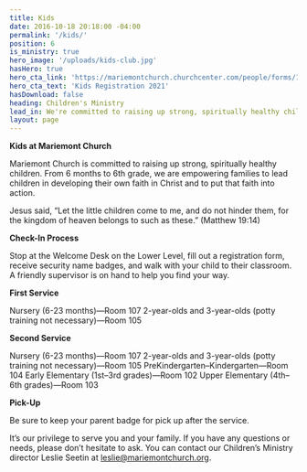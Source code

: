 ```yaml
---
title: Kids
date: 2016-10-18 20:18:00 -04:00
permalink: '/kids/'
position: 6
is_ministry: true
hero_image: '/uploads/kids-club.jpg'
hasHero: true
hero_cta_link: 'https://mariemontchurch.churchcenter.com/people/forms/161980'
hero_cta_text: 'Kids Registration 2021'
hasDownload: false
heading: Children's Ministry
lead_in: We're committed to raising up strong, spiritually healthy children.
layout: page
---
```


**Kids at Mariemont Church**

Mariemont Church is committed to raising up strong, spiritually healthy children. From 6 months to 6th grade, we are empowering families to lead children in developing their own faith in Christ and to put that faith into action.

Jesus said, “Let the little children come to me, and do not hinder them, for the kingdom of heaven belongs to such as these.” (Matthew 19:14)

**Check-In Process**

Stop at the Welcome Desk on the Lower Level, fill out a registration form, receive security name badges, and walk with your child to their classroom. A friendly supervisor is on hand to help you find your way.

**First Service**

Nursery (6-23 months)—Room 107
2-year-olds and 3-year-olds (potty training not necessary)—Room 105

**Second Service**

Nursery (6-23 months)—Room 107
2-year-olds and 3-year-olds (potty training not necessary)—Room 105
PreKindergarten–Kindergarten—Room 104
Early Elementary (1st–3rd grades)—Room 102
Upper Elementary (4th–6th grades)—Room 103

**Pick-Up**

Be sure to keep your parent badge for pick up after the service.

It’s our privilege to serve you and your family. If you have any questions or needs, please don’t hesitate to ask. You can contact our Children’s Ministry director Leslie Seetin at leslie@mariemontchurch.org.
